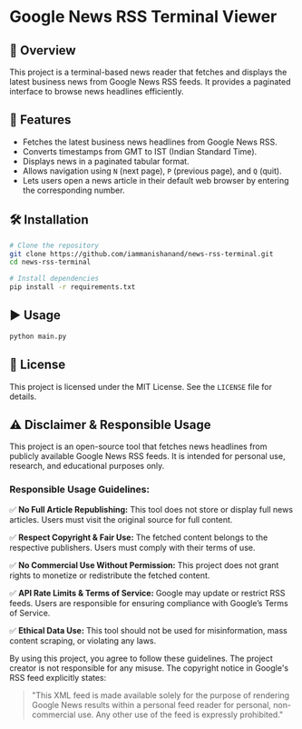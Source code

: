 # Google News RSS Terminal Viewer

## 📌 Overview

This project is a terminal-based news reader that fetches and displays the latest business news from Google News RSS feeds. It provides a paginated interface to browse news headlines efficiently.

## 🚀 Features

- Fetches the latest business news headlines from Google News RSS.
- Converts timestamps from GMT to IST (Indian Standard Time).
- Displays news in a paginated tabular format.
- Allows navigation using `N` (next page), `P` (previous page), and `Q` (quit).
- Lets users open a news article in their default web browser by entering the corresponding number.

## 🛠 Installation

```sh
# Clone the repository
git clone https://github.com/iammanishanand/news-rss-terminal.git
cd news-rss-terminal

# Install dependencies
pip install -r requirements.txt
```

## ▶ Usage

```sh
python main.py
```

## 📜 License

This project is licensed under the MIT License. See the `LICENSE` file for details.

## ⚠ Disclaimer & Responsible Usage

This project is an open-source tool that fetches news headlines from publicly available Google News RSS feeds. It is intended for personal use, research, and educational purposes only.

### Responsible Usage Guidelines:

✅ **No Full Article Republishing:** This tool does not store or display full news articles. Users must visit the original source for full content.

✅ **Respect Copyright & Fair Use:** The fetched content belongs to the respective publishers. Users must comply with their terms of use.

✅ **No Commercial Use Without Permission:** This project does not grant rights to monetize or redistribute the fetched content.

✅ **API Rate Limits & Terms of Service:** Google may update or restrict RSS feeds. Users are responsible for ensuring compliance with Google’s Terms of Service.

✅ **Ethical Data Use:** This tool should not be used for misinformation, mass content scraping, or violating any laws.


By using this project, you agree to follow these guidelines. The project creator is not responsible for any misuse. The copyright notice in Google's RSS feed explicitly states:

> "This XML feed is made available solely for the purpose of rendering Google News results within a personal feed reader for personal, non-commercial use. Any other use of the feed is expressly prohibited."

###

